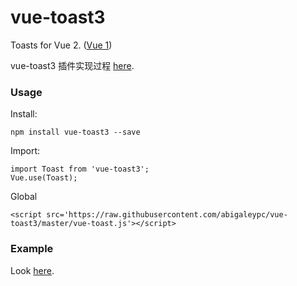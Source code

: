 # vue-toast3

Toasts for Vue 2. ([Vue 1]())

vue-toast3 插件实现过程 [here](https://abigaleypc.github.io/2017/05/19/Vue-toast3-%E6%8F%92%E4%BB%B6%E5%BC%80%E5%8F%91%E8%AF%A6%E8%A7%A3/).

### Usage
Install:
```
npm install vue-toast3 --save
```

Import:
```
import Toast from 'vue-toast3';
Vue.use(Toast);
```

Global
```
<script src='https://raw.githubusercontent.com/abigaleypc/vue-toast3/master/vue-toast.js'></script>
```

### Example

Look [here](https://github.com/abigaleypc/vue-toast3/tree/master/example).
